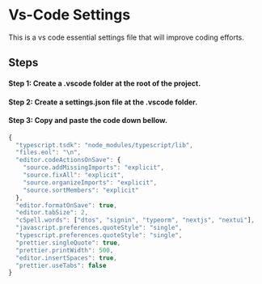 # Vs-Code Settings
This is a vs code essential settings file that will improve coding efforts.

## Steps
#### Step 1: Create a .vscode folder at the root of the project.
#### Step 2: Create a settings.json file at the .vscode folder.
#### Step 3: Copy and paste the code down bellow.

```jsx
{
  "typescript.tsdk": "node_modules/typescript/lib",
  "files.eol": "\n",
  "editor.codeActionsOnSave": {
    "source.addMissingImports": "explicit",
    "source.fixAll": "explicit",
    "source.organizeImports": "explicit",
    "source.sortMembers": "explicit"
  },
  "editor.formatOnSave": true,
  "editor.tabSize": 2,
  "cSpell.words": ["dtos", "signin", "typeorm", "nextjs", "nextui"],
  "javascript.preferences.quoteStyle": "single",
  "typescript.preferences.quoteStyle": "single",
  "prettier.singleQuote": true,
  "prettier.printWidth": 500,
  "editor.insertSpaces": true,
  "prettier.useTabs": false
}
```
